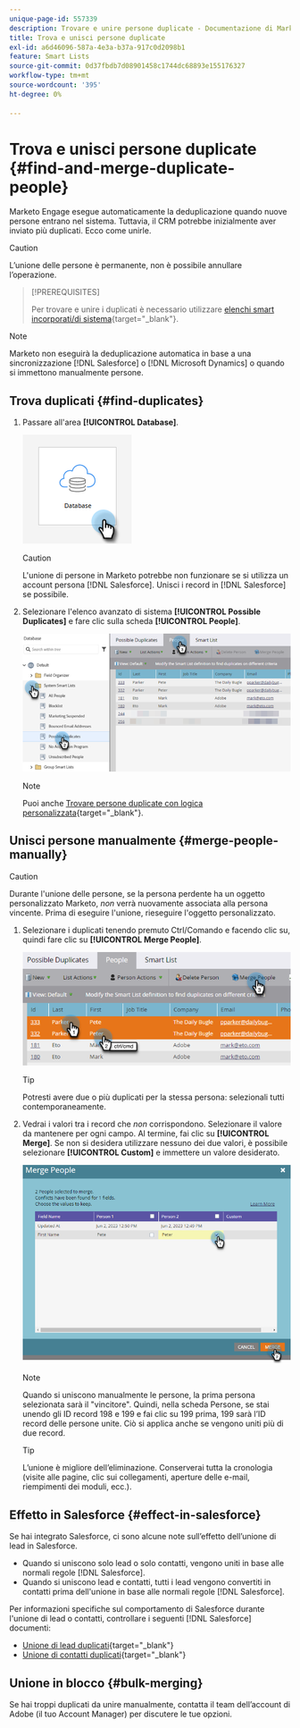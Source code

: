```yaml
---
unique-page-id: 557339
description: Trovare e unire persone duplicate - Documentazione di Marketo - Documentazione del prodotto
title: Trova e unisci persone duplicate
exl-id: a6d46096-587a-4e3a-b37a-917c0d2098b1
feature: Smart Lists
source-git-commit: 0d37fbdb7d08901458c1744dc68893e155176327
workflow-type: tm+mt
source-wordcount: '395'
ht-degree: 0%

---
```


# Trova e unisci persone duplicate {#find-and-merge-duplicate-people}

Marketo Engage esegue automaticamente la deduplicazione quando nuove persone entrano nel sistema. Tuttavia, il CRM potrebbe inizialmente aver inviato più duplicati. Ecco come unirle.

>[!CAUTION]
>
>L’unione delle persone è permanente, non è possibile annullare l’operazione.

>[!PREREQUISITES]
>
>Per trovare e unire i duplicati è necessario utilizzare [elenchi smart incorporati/di sistema](/help/marketo/product-docs/core-marketo-concepts/smart-lists-and-static-lists/using-smart-lists/use-built-in-system-smart-lists.md){target="_blank"}.

>[!NOTE]
>
>Marketo non eseguirà la deduplicazione automatica in base a una sincronizzazione [!DNL Salesforce] o [!DNL Microsoft Dynamics] o quando si immettono manualmente persone.

## Trova duplicati {#find-duplicates}

1. Passare all&#39;area **[!UICONTROL Database]**.

   ![](assets/find-and-merge-duplicate-people-1.png)

   >[!CAUTION]
   >
   >L&#39;unione di persone in Marketo potrebbe non funzionare se si utilizza un account persona [!DNL Salesforce]. Unisci i record in [!DNL Salesforce] se possibile.

1. Selezionare l&#39;elenco avanzato di sistema **[!UICONTROL Possible Duplicates]** e fare clic sulla scheda **[!UICONTROL People]**.

   ![](assets/find-and-merge-duplicate-people-2.png)

   >[!NOTE]
   >
   >Puoi anche [Trovare persone duplicate con logica personalizzata](/help/marketo/product-docs/core-marketo-concepts/smart-lists-and-static-lists/managing-people-in-smart-lists/find-duplicate-people-with-custom-logic.md){target="_blank"}.

## Unisci persone manualmente {#merge-people-manually}

>[!CAUTION]
>
>Durante l&#39;unione delle persone, se la persona perdente ha un oggetto personalizzato Marketo, _non_ verrà nuovamente associata alla persona vincente. Prima di eseguire l&#39;unione, rieseguire l&#39;oggetto personalizzato.

1. Selezionare i duplicati tenendo premuto Ctrl/Comando e facendo clic su, quindi fare clic su **[!UICONTROL Merge People]**.

   ![](assets/find-and-merge-duplicate-people-3.png)

   >[!TIP]
   >
   >Potresti avere due o più duplicati per la stessa persona: selezionali tutti contemporaneamente.

1. Vedrai i valori tra i record che _non_ corrispondono. Selezionare il valore da mantenere per ogni campo. Al termine, fai clic su **[!UICONTROL Merge]**. Se non si desidera utilizzare nessuno dei due valori, è possibile selezionare **[!UICONTROL Custom]** e immettere un valore desiderato.

   ![](assets/find-and-merge-duplicate-people-4.png)

   >[!NOTE]
   >
   >Quando si uniscono manualmente le persone, la prima persona selezionata sarà il &quot;vincitore&quot;. Quindi, nella scheda Persone, se stai unendo gli ID record 198 e 199 e fai clic su 199 prima, 199 sarà l’ID record delle persone unite. Ciò si applica anche se vengono uniti più di due record.

   >[!TIP]
   >
   >L’unione è migliore dell’eliminazione. Conserverai tutta la cronologia (visite alle pagine, clic sui collegamenti, aperture delle e-mail, riempimenti dei moduli, ecc.).

## Effetto in Salesforce {#effect-in-salesforce}

Se hai integrato Salesforce, ci sono alcune note sull’effetto dell’unione di lead in Salesforce.

* Quando si uniscono solo lead o solo contatti, vengono uniti in base alle normali regole [!DNL Salesforce].
* Quando si uniscono lead e contatti, tutti i lead vengono convertiti in contatti prima dell&#39;unione in base alle normali regole [!DNL Salesforce].

Per informazioni specifiche sul comportamento di Salesforce durante l&#39;unione di lead o contatti, controllare i seguenti [!DNL Salesforce] documenti:

* [Unione di lead duplicati](https://help.salesforce.com/HTViewHelpDoc?id=leads_merge.htm&language=en_US){target="_blank"}
* [Unione di contatti duplicati](https://help.salesforce.com/HTViewHelpDoc?id=contacts_merge.htm&language=en_US){target="_blank"}

## Unione in blocco {#bulk-merging}

Se hai troppi duplicati da unire manualmente, contatta il team dell’account di Adobe (il tuo Account Manager) per discutere le tue opzioni.
